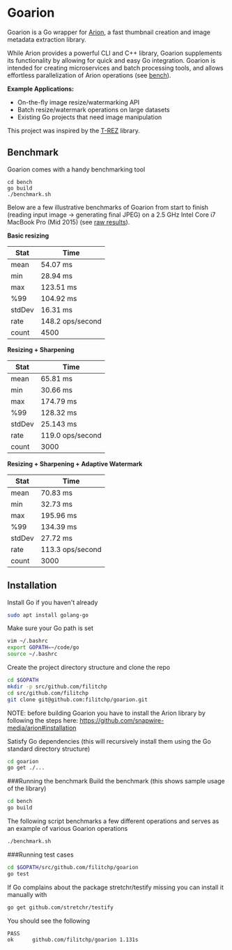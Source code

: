 # Goarion
Goarion is a Go wrapper for [Arion](https://github.com/snapwire-media/arion), a fast thumbnail creation and 
image metadata extraction library. 

While Arion provides a powerful CLI and C++ library, Goarion supplements its functionality by allowing for
quick and easy Go integration.  Goarion is intended for creating microservices and batch processing tools, and allows effortless parallelization of Arion operations (see [bench](bench/main.go)).

**Example Applications:**
* On-the-fly image resize/watermarking API
* Batch resize/watermark operations on large datasets
* Existing Go projects that need image manipulation

This project was inspired by the [T-REZ](https://github.com/DAddYE/trez) library.  

## Benchmark
Goarion comes with a handy benchmarking tool
```
cd bench
go build
./benchmark.sh
```

Below are a few illustrative benchmarks of Goarion from start to finish (reading input image -> generating final JPEG) on a 2.5 GHz Intel Core i7 MacBook Pro (Mid 2015) (see [raw results](https://raw.githubusercontent.com/wiki/filitchp/goarion/benchmarks/2.5-GHz-Intel-Core-i7-MacBook-Pro-Mid-2015.txt)).

**Basic resizing**

| Stat | Time |
|-----------|---------|
| mean      | 54.07 ms |
| min       | 28.94 ms |
| max       | 123.51 ms |
| %99       | 104.92 ms |
| stdDev    | 16.31 ms |
| rate      | 148.2 ops/second |
| count     | 4500 |

**Resizing + Sharpening**

| Stat | Time |
|-----------|---------|
| mean      | 65.81 ms |
| min       | 30.66 ms |
| max       | 174.79 ms |
| %99       | 128.32 ms |
| stdDev    | 25.143 ms |
| rate      | 119.0 ops/second |
| count     | 3000 |

**Resizing + Sharpening + Adaptive Watermark**
     
| Stat | Time |
|-----------|---------|
| mean      | 70.83 ms |
| min       | 32.73 ms |
| max       | 195.96 ms |
| %99       | 134.39 ms |
| stdDev    | 27.72 ms |
| rate      | 113.3 ops/second |
| count     | 3000 |

## Installation
Install Go if you haven't already
```bash
sudo apt install golang-go
```
Make sure your Go path is set
```bash
vim ~/.bashrc
export GOPATH=~/code/go
source ~/.bashrc
```
Create the project directory structure and clone the repo
```bash
cd $GOPATH
mkdir -p src/github.com/filitchp
cd src/github.com/filitchp
git clone git@github.com:filitchp/goarion.git
```
NOTE: before building Goarion you have to install the Arion library by following the steps here: https://github.com/snapwire-media/arion#installation

Satisfy Go dependencies (this will recursively install them using the Go standard directory structure)
```bash
cd goarion
go get ./...
```

###Running the benchmark
Build the benchmark (this shows sample usage of the library)
```bash
cd bench
go build
```
The following script benchmarks a few different operations and serves as an example of various Goarion operations
```bash
./benchmark.sh
```

###Running test cases
```bash
cd $GOPATH/src/github.com/filitchp/goarion
go test
```
If Go complains about the package stretchr/testify missing you can install it manually with
```bash
go get github.com/stretchr/testify
```

You should see the following
```
PASS
ok  	github.com/filitchp/goarion	1.131s
```
